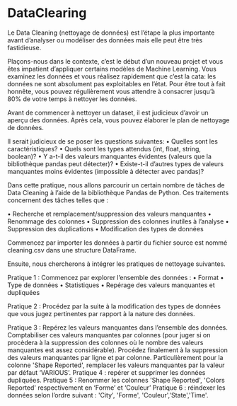 # DataClearing


Le Data Cleaning (nettoyage de données) est l’étape la plus importante avant d’analyser ou modéliser des données mais elle peut être très fastidieuse.

Plaçons-nous dans le contexte, c’est le début d’un nouveau projet et vous êtes impatient d’appliquer certains modèles de Machine Learning. Vous examinez les données et vous réalisez rapidement que c’est la cata: les données ne sont absolument pas exploitables en l’état. Pour être tout à fait honnête, vous pouvez régulièrement vous attendre à consacrer jusqu’à 80% de votre temps à nettoyer les données.

Avant de commencer à nettoyer un dataset, il est judicieux d’avoir un aperçu des données. Après cela, vous pouvez élaborer le plan de nettoyage de données.

Il serait judicieux de se poser les questions suivantes: • Quelles sont les caractéristiques? • Quels sont les types attendus (int, float, string, boolean)? • Y a-t-il des valeurs manquantes évidentes (valeurs que la bibliothèque pandas peut détecter)? • Existe-t-il d’autres types de valeurs manquantes moins évidentes (impossible à détecter avec pandas)?

Dans cette pratique, nous allons parcourir un certain nombre de tâches de Data Cleaning à l’aide de la bibliothèque Pandas de Python. Ces traitements concernent des tâches telles que :

• Recherche et remplacement/suppression des valeurs manquantes • Renommage des colonnes • Suppression des colonnes inutiles à l’analyse • Suppression des duplications • Modification des types de données

Commencez par importer les données à partir du fichier source est nommé cleaning.csv dans une structure DataFrame.

Ensuite, nous chercherons à intégrer les pratiques de nettoyage suivantes.

Pratique 1 : Commencez par explorer l’ensemble des données : • Format • Type de données • Statistiques • Repérage des valeurs manquantes et dupliquées

Pratique 2 : Procédez par la suite à la modification des types de données que vous jugez pertinentes par rapport à la nature des données.

Pratique 3 : Repérez les valeurs manquantes dans l’ensemble des données. Comptabiliser ces valeurs manquantes par colonnes (pour juger si on procèdera à la suppression des colonnes où le nombre des valeurs manquantes est assez considérable). Procédez finalement à la suppression des valeurs manquantes par ligne et par colonne. Particulièrement pour la colonne 'Shape Reported', remplacer les valeurs manquantes par la valeur par défaut ‘VARIOUS’. Pratique 4 : repérer et supprimer les données dupliquées. Pratique 5 : Renommer les colonnes 'Shape Reported', 'Colors Reported' respectivement en ‘Forme’ et ‘Couleur’ Pratique 6 : réindexer les données selon l’ordre suivant : 'City', 'Forme', 'Couleur','State','Time'.

